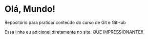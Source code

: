 # Olá, Mundo!
 Repositório para praticar conteúdo do curso de Git e GitHub


Essa linha  eu adicionei diretamente no site. QUE IMPRESSIONANTE!!
